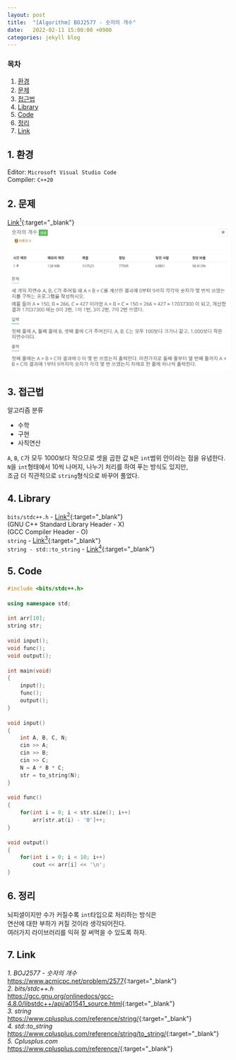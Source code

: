 ```yaml
---
layout: post
title:  "[Algorithm] BOJ2577 - 숫자의 개수"
date:   2022-02-11 15:00:00 +0900
categories: jekyll blog
---
```

### 목차
1. [환경](#1-환경)
2. [문제](#2-문제)
3. [접근법](#3-접근법)
4. [Library](#4-library)
5. [Code](#5-code)
6. [정리](#6-정리)
7. [Link](#7-link)

## 1. 환경
Editor: `Microsoft Visual Studio Code`  
Compiler: `C++20`

## 2. 문제
[Link<sup>1</sup>](https://www.acmicpc.net/problem/2577){:target="_blank"}
![BOJ2577](/assets/images/2022/02/11/BOJ2577.jpg)

## 3. 접근법
알고리즘 분류
 * 수학
 * 구현
 * 사칙연산

`A`, `B`, `C`가 모두 1000보다 작으므로 셋을 곱한 값 `N`은 `int`범위 안이라는 점을 유념한다.  
`N`을 `int`형태에서 10씩 나머지, 나누기 처리를 하여 푸는 방식도 있지만,  
조금 더 직관적으로 `string`형식으로 바꾸어 풀었다.

## 4. Library
`bits/stdc++.h` - [Link<sup>2</sup>](https://gcc.gnu.org/onlinedocs/gcc-4.8.0/libstdc++/api/a01541_source.html){:target="_blank"}  
(GNU C++ Standard Library Header - X)  
(GCC Compiler Header - O)  
`string` - [Link<sup>3</sup>](https://www.cplusplus.com/reference/string/){:target="_blank"}  
`string - std::to_string` - [Link<sup>4</sup>](https://www.cplusplus.com/reference/string/to_string/){:target="_blank"}

## 5. Code
```cpp
#include <bits/stdc++.h>

using namespace std;

int arr[10];
string str;

void input();
void func();
void output();

int main(void)
{
    input();
    func();
    output();
}

void input()
{
    int A, B, C, N;
    cin >> A;
    cin >> B;
    cin >> C;
    N = A * B * C;
    str = to_string(N);
}

void func()
{
    for(int i = 0; i < str.size(); i++)
        arr[str.at(i) - '0']++;
}

void output()
{
    for(int i = 0; i < 10; i++)
        cout << arr[i] << '\n';
}
```

## 6. 정리
뇌피셜이지만 수가 커질수록 `int`타입으로 처리하는 방식은  
연산에 대한 부하가 커질 것이라 생각되어진다.  
여러가지 라이브러리를 익혀 잘 써먹을 수 있도록 하자.

## 7. Link
*1. BOJ2577 - 숫자의 개수*  
<https://www.acmicpc.net/problem/2577>{:target="_blank"}  
*2. bits/stdc++.h*  
<https://gcc.gnu.org/onlinedocs/gcc-4.8.0/libstdc++/api/a01541_source.html>{:target="_blank"}  
*3. string*  
<https://www.cplusplus.com/reference/string/>{:target="_blank"}  
*4. std::to_string*  
<https://www.cplusplus.com/reference/string/to_string/>{:target="_blank"}  
*5. Cplusplus.com*  
<https://www.cplusplus.com/reference/>{:target="_blank"}